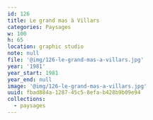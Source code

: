 ```yaml
---
id: 126
title: Le grand mas à Villars
categories: Paysages
w: 100
h: 65
location: graphic studio
note: null
file: '@img/126-le-grand-mas-a-villars.jpg'
year: '1981'
year_start: 1981
year_end: null
image: '@img/126-le-grand-mas-a-villars.jpg'
uuid: fbad884a-1287-45c5-8efa-b428b9b09e94
collections:
  - paysages
---
```


